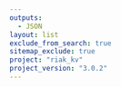 ```yaml
---
outputs:
  - JSON
layout: list
exclude_from_search: true
sitemap_exclude: true
project: "riak_kv"
project_version: "3.0.2"
---
```



